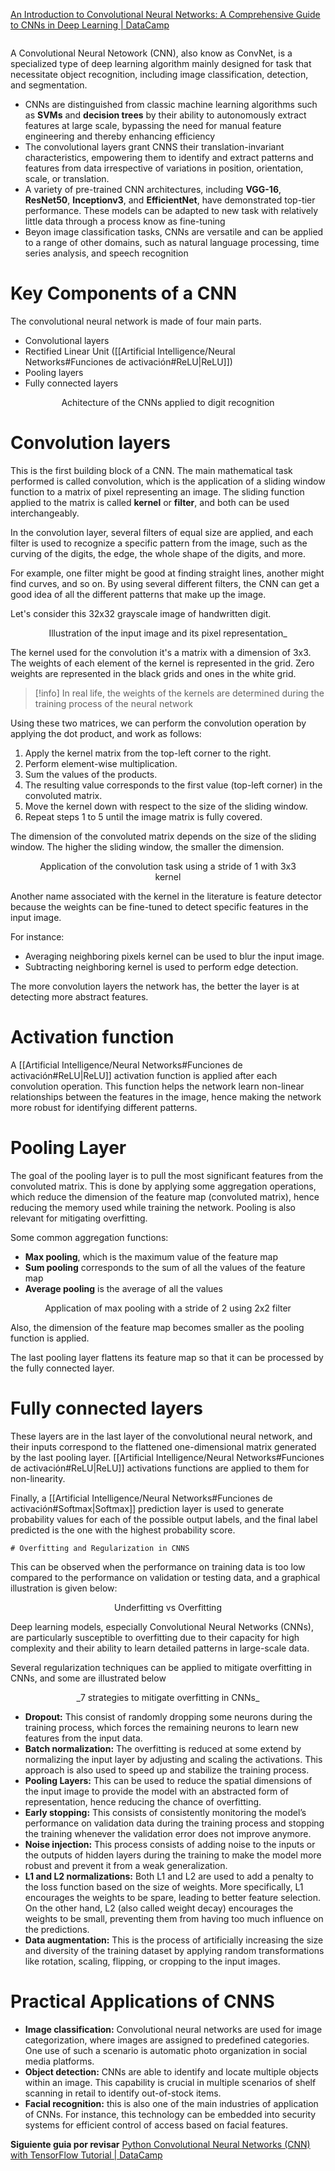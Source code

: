 [An Introduction to Convolutional Neural Networks: A Comprehensive Guide to CNNs in Deep Learning | DataCamp](https://www.datacamp.com/tutorial/introduction-to-convolutional-neural-networks-cnns)

<div style="text-align: center;">
<figure>
<img src=""  alt=""/>
<figcaption>
</figcaption>
</figure>
</div>

A Convolutional Neural Netowork (CNN), also know as ConvNet, is a specialized type of deep learning algorithm mainly designed for task that necessitate object recognition, including image classification, detection, and segmentation.

- CNNs are distinguished from classic machine learning algorithms such as **SVMs** and **decision trees** by their ability to autonomously extract features at large scale, bypassing the need for manual feature engineering and thereby enhancing efficiency
- The convolutional layers grant CNNS their translation-invariant characteristics, empowering them to identify and extract patterns and features from data irrespective of variations in position, orientation, scale, or translation.
- A variety of pre-trained CNN architectures, including **VGG-16**, **ResNet50**, **Inceptionv3**, and **EfficientNet**, have demonstrated top-tier performance. These models can be adapted to new task with relatively little data through a process know as fine-tuning
- Beyon image classification tasks, CNNs are versatile and can be applied to a range of other domains, such as natural language processing, time series analysis, and speech recognition


# Key Components of a CNN
The convolutional neural network is made of four main parts.
- Convolutional layers
- Rectified Linear Unit ([[Artificial Intelligence/Neural Networks#Funciones de activación#ReLU|ReLU]]) 
- Pooling layers
- Fully connected layers

<div style="text-align: center">
<figure>
<img src="https://media.datacamp.com/legacy/v1700043905/image10_f8b261ebf1.png"  alt=""/>
<figcaption>Achitecture of the CNNs applied to digit recognition</figcaption>
</figure>
</div>

# Convolution layers
This is the first building block of a CNN. The main mathematical task performed is called convolution, which is the application of a sliding window function to a matrix of pixel representing an image. The sliding function applied to the matrix is called **kernel** or **filter**, and both can be used interchangeably.

In the convolution layer, several filters of equal size are applied, and each filter is used to recognize a specific pattern from the image, such as the curving of the digits, the edge, the whole shape of the digits, and more.

For example, one filter might be good at finding straight lines, another might find curves, and so on. By using several different filters, the CNN can get a good idea of all the different patterns that make up the image.

Let's consider this 32x32 grayscale image of handwritten digit. 

<div style="text-align: center">
<figure>
<img src="https://media.datacamp.com/legacy/v1700043954/image5_b9b4c3cb25.png"  alt=""/>
<figcaption>Illustration of the input image and its pixel representation_</figcaption>
</figure>
</div>
The kernel used for the convolution it's a matrix with a dimension of 3x3. The weights of each element of the kernel is represented in the grid. Zero weights are represented in the black grids and ones in the white grid.

>[!info] In real life, the weights of the kernels are determined during the training process of the neural network

Using these two matrices, we can perform the convolution operation by applying the dot product, and work as follows:

1. Apply the kernel matrix from the top-left corner to the right.
2. Perform element-wise multiplication.
3. Sum the values of the products.
4. The resulting value corresponds to the first value (top-left corner) in the convoluted matrix.
5. Move the kernel down with respect to the size of the sliding window.
6. Repeat steps 1 to 5 until the image matrix is fully covered.

The dimension of the convoluted matrix depends on the size of the sliding window. The higher the sliding window, the smaller the dimension.

<div style="text-align: center">
<figure>
<img src="https://media.datacamp.com/legacy/v1700043998/image9_fbc98b6c6e.png"  alt=""/>
<figcaption>Application of the convolution task using a stride of 1 with 3x3 kernel</figcaption>
</figure>
</div>


Another name associated with the kernel in the literature is feature detector because the weights can be fine-tuned to detect specific features in the input image.

For instance:
- Averaging neighboring pixels kernel can be used to blur the input image.
- Subtracting neighboring kernel is used to perform edge detection.

The more convolution layers the network has, the better the layer is at detecting more abstract features.

# Activation function
A [[Artificial Intelligence/Neural Networks#Funciones de activación#ReLU|ReLU]] activation function is applied after each convolution operation. This function helps the network learn non-linear relationships between the features in the image, hence making the network more robust for identifying different patterns. 

# Pooling Layer
The goal of the pooling layer is to pull the most significant features from the convoluted matrix. This is done by applying some aggregation operations, which reduce the dimension of the feature map (convoluted matrix), hence reducing the memory used while training the network. Pooling is also relevant for mitigating overfitting.

 Some common aggregation functions:
 - **Max pooling**, which is the maximum value of the feature map
 - **Sum pooling** corresponds to the sum of all the values of the feature map
 - **Average pooling** is the average of all the values

<div style="text-align: center">
<figure>
<img src="https://media.datacamp.com/legacy/v1700044050/image4_332794a93a.png"  alt=""/>
<figcaption>Application of max pooling with a stride of 2 using 2x2 filter</figcaption>
</figure>
</div>

Also, the dimension of the feature map becomes smaller as the pooling function is applied.

The last pooling layer flattens its feature map so that it can be processed by the fully connected layer.

# Fully connected layers
These layers are in the last layer of the convolutional neural network, and their inputs correspond to the flattened one-dimensional matrix generated by the last pooling layer.  [[Artificial Intelligence/Neural Networks#Funciones de activación#ReLU|ReLU]] activations functions are applied to them for non-linearity.

Finally, a [[Artificial Intelligence/Neural Networks#Funciones de activación#Softmax|Softmax]] prediction layer is used to generate probability values for each of the possible output labels, and the final label predicted is the one with the highest probability score.


	# Overfitting and Regularization in CNNS
This can be observed when the performance on training data is too low compared to the performance on validation or testing data, and a graphical illustration is given below:

<div style="text-align: center">
<figure>
<img src="https://media.datacamp.com/legacy/v1700044100/image3_93b1b7c0d9.png"  alt=""/>
<figcaption>Underfitting vs Overfitting</figcaption>
</figure>
</div>

Deep learning models, especially Convolutional Neural Networks (CNNs), are particularly susceptible to overfitting due to their capacity for high complexity and their ability to learn detailed patterns in large-scale data.

Several regularization techniques can be applied to mitigate overfitting in CNNs, and some are illustrated below

<div style="text-align: center">
<figure>
<img src="https://media.datacamp.com/legacy/v1700044137/image8_278eca4d24.png"  alt=""/>
<figcaption>_7 strategies to mitigate overfitting in CNNs_</figcaption>
</figure>
</div>

- **Dropout:** This consist of randomly dropping some neurons during the training process, which forces the remaining neurons to learn new features from the input data.
- **Batch normalization:** The overfitting is reduced at some extend by normalizing the input layer by adjusting and scaling the activations. This approach is also used to speed up and stabilize the training process.
- **Pooling Layers:** This can be used to reduce the spatial dimensions of the input image to provide the model with an abstracted form of representation, hence reducing the chance of overfitting.
- **Early stopping:** This consists of consistently monitoring the model’s performance on validation data during the training process and stopping the training whenever the validation error does not improve anymore.
- **Noise injection:** This process consists of adding noise to the inputs or the outputs of hidden layers during the training to make the model more robust and prevent it from a weak generalization.
- **L1 and L2 normalizations:** Both L1 and L2 are used to add a penalty to the loss function based on the size of weights. More specifically, L1 encourages the weights to be spare, leading to better feature selection. On the other hand, L2 (also called weight decay) encourages the weights to be small, preventing them from having too much influence on the predictions.
- **Data augmentation:** This is the process of artificially increasing the size and diversity of the training dataset by applying random transformations like rotation, scaling, flipping, or cropping to the input images.


# Practical Applications of CNNS

- **Image classification:** Convolutional neural networks are used for image categorization, where images are assigned to predefined categories. One use of such a scenario is automatic photo organization in social media platforms.
- **Object detection:** CNNs are able to identify and locate multiple objects within an image. This capability is crucial in multiple scenarios of shelf scanning in retail to identify out-of-stock items.
- **Facial recognition:** this is also one of the main industries of application of CNNs. For instance, this technology can be embedded into security systems for efficient control of access based on facial features.

**Siguiente guia por revisar**
[Python Convolutional Neural Networks (CNN) with TensorFlow Tutorial | DataCamp](https://www.datacamp.com/tutorial/cnn-tensorflow-python)










